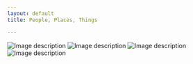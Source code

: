 ```yaml
---
layout: default
title: People, Places, Things

---
```


![Image description](/images/img1.jpg)
![Image description](/images/img3.jpg)
![Image description](/images/img4.jpg)
![Image description](/images/img5.jpg)

